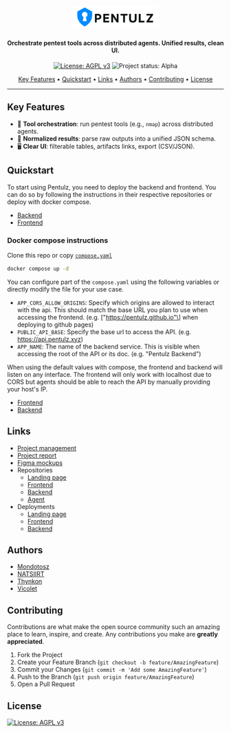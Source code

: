 <h1 align="center">
  <br>
  <a href="https://github.com/Pentulz/Pentulz">
    <img src="https://github.com/Pentulz/.github/blob/main/public/images/logo.png?raw=true" alt="Pentulz" width="200">
  </a>
  <br>

</h1>

<h4 align="center">Orchestrate pentest tools across distributed agents. Unified results, clean UI.</h4>

<p align="center">
  <a href="LICENSE"><img src="https://img.shields.io/badge/License-AGPL_v3-blue.svg" alt="License: AGPL v3"></a>
  <img src="https://img.shields.io/badge/Status-Alpha-ff8a3a" alt="Project status: Alpha">
  <!-- Add your CI badge when ready:
  <a href="https://github.com/Pentulz/Pentulz/actions"><img src="https://github.com/Pentulz/Pentulz/actions/workflows/ci.yml/badge.svg" alt="CI"></a>
  -->
</p>

<p align="center">
  <a href="#key-features">Key Features</a> •
  <a href="#quickstart">Quickstart</a> •
  <a href="#links">Links</a> •
  <a href="#authors">Authors</a> •
  <a href="#contributing">Contributing</a> •
  <a href="#license">License</a>
</p>

---

## Key Features

- 🔧 **Tool orchestration**: run pentest tools (e.g., `nmap`) across distributed agents.
- 🧩 **Normalized results**: parse raw outputs into a unified JSON schema.
- 🖥️ **Clear UI**: filterable tables, artifacts links, export (CSV/JSON).

## Quickstart

To start using Pentulz, you need to deploy the backend and frontend. You can do
so by following the instructions in their respective repositories or deploy with
docker compose.

- [Backend](https://github.com/Pentulz/backend)
- [Frontend](https://github.com/Pentulz/frontend)

### Docker compose instructions

Clone this repo or copy [`compose.yaml`](./compose.yaml)

```sh
docker compose up -d
```

You can configure part of the `compose.yaml` using the following variables or
directly modify the file for your use case.

- `APP_CORS_ALLOW_ORIGINS`: Specify which origins are allowed to interact with
  the api. This should match the base URL you plan to use when accessing the
  frontend. (e.g. \["https://pentulz.github.io"\] when deploying to github pages)
- `PUBLIC_API_BASE`: Specify the base url to access the API. (e.g.
  https://api.pentulz.xyz)
- `APP_NAME`: The name of the backend service. This is visible when accessing
  the root of the API or its doc. (e.g. "Pentulz Backend")

When using the default values with compose, the frontend and backend will listen
on any interface. The frontend will only work with localhost due to CORS but
agents should be able to reach the API by manually providing your host's IP.

- [Frontend](http://localhost)
- [Backend](http://localhost:8000)

## Links

- [Project management](https://github.com/orgs/Pentulz/projects/1/views/1)
- [Project report](docs/project-documentation.pdf)
- [Figma mockups](https://www.figma.com/design/nnOXhMv74qXfw7dSoTBIvS/Pentulz?node-id=0-1&t=uH9nQkD28uptY7Ez-1)
- Repositories
  - [Landing page](https://github.com/Pentulz/landing-page)
  - [Frontend](https://github.com/Pentulz/frontend)
  - [Backend](https://github.com/Pentulz/backend)
  - [Agent](https://github.com/Pentulz/agent)
- Deployments
  - [Landing page](https://pentulz.xyz)
  - [Frontend](https://pentulz.github.io/frontend/)
  - [Backend](https://pentulz.up.railway.app/docs)

## Authors

- [Mondotosz](https://github.com/Mondotosz)
- [NATSIIRT](https://github.com/NATSIIRT)
- [Thynkon](https://github.com/Thynkon)
- [Vicolet](https://github.com/Vicolet)

## Contributing

Contributions are what make the open source community such an amazing place to learn, inspire, and create. Any contributions you make are **greatly appreciated**.

1. Fork the Project
2. Create your Feature Branch (`git checkout -b feature/AmazingFeature`)
3. Commit your Changes (`git commit -m 'Add some AmazingFeature'`)
4. Push to the Branch (`git push origin feature/AmazingFeature`)
5. Open a Pull Request

## License

[![License: AGPL v3](https://img.shields.io/badge/License-AGPL_v3-blue.svg)](LICENSE)
